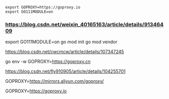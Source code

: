 
    export GOPROXY=https://goproxy.io
    export GO111MODULE=on

### https://blog.csdn.net/weixin_40165163/article/details/91346409


export GO111MODULE=on
go mod init
go mod vendor

https://blog.csdn.net/cwcmcw/article/details/107347245


go env -w GOPROXY=https://goproxy.cn


https://blog.csdn.net/fly910905/article/details/104255701

GOPROXY=https://mirrors.aliyun.com/goproxy/


GOPROXY=https://goproxy.io
